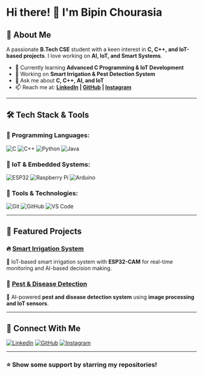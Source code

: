 # Hi there! 👋 I'm Bipin Chourasia

## 🚀 About Me
A passionate **B.Tech CSE** student with a keen interest in **C, C++, and IoT-based projects**. I love working on **AI, IoT, and Smart Systems**.

- 🌱 Currently learning **Advanced C Programming & IoT Development**
- 🔭 Working on **Smart Irrigation & Pest Detection System**
- 💬 Ask me about **C, C++, AI, and IoT**
- 📫 Reach me at: **[LinkedIn](https://www.linkedin.com/in/bipin-chourasia-90a695291?lipi=urn%3Ali%3Apage%3Ad_flagship3_profile_view_base_contact_details%3Byf%2FWA%2FeaQSydvM0fDvfX9Q%3D%3D) | [GitHub](#) | [Instagram](#)**

---

## 🛠️ Tech Stack & Tools

### 🔹 Programming Languages:
![C](https://img.shields.io/badge/-C-00599C?style=flat&logo=c&logoColor=white)
![C++](https://img.shields.io/badge/-C++-00599C?style=flat&logo=c%2B%2B&logoColor=white)
![Python](https://img.shields.io/badge/-Python-3776AB?style=flat&logo=python&logoColor=white)
![Java](https://img.shields.io/badge/-Java-007396?style=flat&logo=java&logoColor=white)

### 🔹 IoT & Embedded Systems:
![ESP32](https://img.shields.io/badge/-ESP32-323232?style=flat&logo=espressif&logoColor=white)
![Raspberry Pi](https://img.shields.io/badge/-Raspberry%20Pi-C51A4A?style=flat&logo=raspberrypi&logoColor=white)
![Arduino](https://img.shields.io/badge/-Arduino-00979D?style=flat&logo=arduino&logoColor=white)

### 🔹 Tools & Technologies:
![Git](https://img.shields.io/badge/-Git-F05032?style=flat&logo=git&logoColor=white)
![GitHub](https://img.shields.io/badge/-GitHub-181717?style=flat&logo=github&logoColor=white)
![VS Code](https://img.shields.io/badge/-VS%20Code-007ACC?style=flat&logo=visual-studio-code&logoColor=white)

---

## 🚀 Featured Projects

### 🔥 [Smart Irrigation System](#)
🔹 IoT-based smart irrigation system with **ESP32-CAM** for real-time monitoring and AI-based decision making.

### 🦠 [Pest & Disease Detection](#)
🔹 AI-powered **pest and disease detection system** using **image processing and IoT sensors**.

---

## 🤝 Connect With Me
[![LinkedIn](https://img.shields.io/badge/-LinkedIn-0077B5?style=flat&logo=linkedin&logoColor=white)](#)
[![GitHub](https://img.shields.io/badge/-GitHub-181717?style=flat&logo=github&logoColor=white)](#)
[![Instagram](https://img.shields.io/badge/-Instagram-E4405F?style=flat&logo=instagram&logoColor=white)](#)

---

### ⭐ Show some support by starring my repositories!
